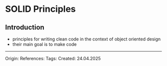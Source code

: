 # SOLID Principles

## Introduction

- principles for writing clean code in the context of object oriented design
- their main goal is to make code 

---

Origin: 
References: 
Tags: 
Created: 24.04.2025


